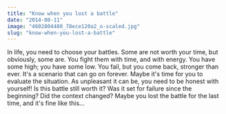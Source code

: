 ```yaml
---
title: "Know when you lost a battle"
date: "2014-08-11"
image: "4602804480_78ece120a2_o-scaled.jpg"
slug: "know-when-you-lost-a-battle"
---
```


In life, you need to choose your battles. Some are not worth your time, but obviously, some are. You fight them with time, and with energy. You have some high; you have some low. You fail, but you come back, stronger than ever. It's a scenario that can go on forever. Maybe it's time for you to evaluate the situation. As unpleasant it can be, you need to be honest with yourself! Is this battle still worth it? Was it set for failure since the beginning? Did the context changed? Maybe you lost the battle for the last time, and it's fine like this...
